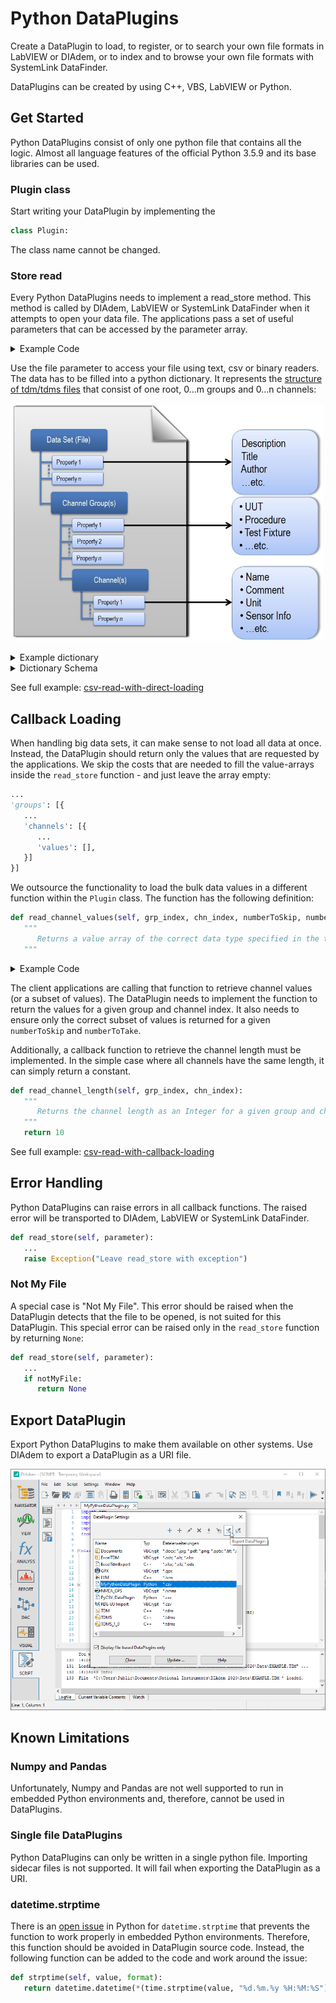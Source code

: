 # Python DataPlugins

Create a DataPlugin to load, to register, or to search your own file formats in LabVIEW or DIAdem, or to index and to browse your own file formats with SystemLink DataFinder.

DataPlugins can be created by using C++, VBS, LabVIEW or Python.

## Get Started

Python DataPlugins consist of only one python file that contains all the logic. Almost all language features of the official Python 3.5.9 and its base libraries can be used.

### Plugin class

Start writing your DataPlugin by implementing the
```python 
class Plugin:
```
The class name cannot be changed.

### Store read

Every Python DataPlugins needs to implement a read_store method. This method is called by DIAdem, LabVIEW or SystemLink DataFinder when it attempts to open your data file. The applications pass a set of useful parameters that can be accessed by the parameter array.

<details>
<summary>Example Code</summary>
<p>


```python 
import datetime
import os
from pathlib import Path
def read_store(self, parameter):
   """
      Read data file and return a python dictionary
      that contains groups and channels in a TDM-like structure.
   """

   # String: Contains the absolute path to the data file
   file_path = os.path.realpath(parameter["file"])
   # Boolean: Denotes if data file was accessed by SystemLink DataFinder and the bulk data was not touched. 
   is_datafinder_indexer = parameter["datafinder"]

   tdm_tree = {
      "author": "HelloWorkd test",
      "description": "File containing a json dict read by python plugin",
      "groups": [{
            "name": "Group_1",
            "description": "The first group",
            "channels": [{
               "name": "Index",
               "description": "",
               "info": "Going up",
               "unit_string": "s",
               "type": "DataTypeChnFloat64",
               "values": [1, 2, 3]
            }, {
               "name": "Vals_1",
               "description": "",
               "unit_string": "km/h",
               "type": "DataTypeChnFloat64",
               "values": [1.1, 2.1, 3.1]
            }, {
               "name": "Vals_2",
               "description": "",
               "unit_string": "km/h",
               "type": "DataTypeChnFloat64",
               "values": [1.2, 2.2, 3.2]
            }, {
               "name": "Str_1",
               "description": "",
               "type": "DataTypeChnString",
               "values": ["abc", "def", "hij"]
            }]
      }, {
            "name": "Group_2",
            "description": "The first group",
            "channels": [{
               "name": "Index",
               "description": "",
               "info": "Going up",
               "unit_string": "s",
               "type": "DataTypeChnFloat64",
               "values": [1, 2, 3, 4]
            }
            ]
      }]
   }

   return {Path(file_path).stem: tdm_tree}
```


</p>
</details>

Use the file parameter to access your file using text, csv or binary readers. The data has to be filled into a python dictionary. It represents the [structure of tdm/tdms files](https://www.ni.com/en-us/support/documentation/supplemental/06/the-ni-tdms-file-format.html) that consist of one root, 0...m groups and 0...n channels:

<img alt="TDM structure with file, groups and channels" src="../img/pydp-tdm_structure.png?raw=true" width="500"><br>

<details>
<summary>Example dictionary</summary>
<p>

```python 
self.tdm_tree = {
   "author": "National Instruments",
   "description": "Example file",
   "groups": [{
         "name": "Example",
         "description": "The first group",
         "time": datetime.datetime(2020, 2, 11, 15, 31, 59, 342380),
         "channels": [{
            "name": "Channel_0",
            "description": "",
            "values": [1.2, 1.3, 1.4],
            "info": "Time in seconds",
            "type": "DataTypeChnFloat64"
         }, {
            "name": "Channel_1",
            "description": "",
            "values": [10, 11, 12],
            "unit_string": "km/h",
            "type": "DataTypeChnFloat64"
         }]
   }]
}

file_path = os.path.realpath(parameter["file"])
return {Path(file_path).stem: self.tdm_tree}
```
</p>
</details>

<details>
<summary>Dictionary Schema</summary>
<p>

```python
import datetime
from schema import And, Schema

Schema({
      Optional('author'): str,
      Optional('description'): str,
      'groups': [{
         'name': str,
         Optional('description'): str,
         Optional('time'): datetime.datetime,
         'channels': [{
            'name': str,
            Optional('description'): str,
            'values': list,
            Optional('unit_string'): str,
            'type': And(str, lambda s: s in (
               'DataTypeChnFloat32',
               'DataTypeChnFloat64',
               'DataTypeChnString',
               'DataTypeChnDate',
               'DataTypeChnUInt8',
               'DataTypeChnInt16',
               'DataTypeChnInt32',
               'DataTypeChnInt64'))
            }]
      }]}, ignore_extra_keys=True)
```

</p>
<p>All further extra keys will show up as custom properties in DIAdem, Labview or SystemLink DataFinder.</p>
</details>

See full example: [csv-read-with-direct-loading](../../examples/python-dataplugin-examples/csv-read-with-direct-loading/Readme)

## Callback Loading
When handling big data sets, it can make sense to not load all data at once. Instead, the DataPlugin should return only the values that are requested by the applications. We skip the costs that are needed to fill the value-arrays inside the `read_store` function - and just leave the array empty:

```python
...
'groups': [{
   ...
   'channels': [{
      ...
      'values': [],
   }]
}]
```

We outsource the functionality to load the bulk data values in a different function within the `Plugin` class. The function has the following definition:

```python 
def read_channel_values(self, grp_index, chn_index, numberToSkip, numberToTake):
   """
      Returns a value array of the correct data type specified in the tdm dictionary
   """
```

<details>
<summary>Example Code</summary>
<p>

```python
def read_channel_values(self, grp_index, chn_index, numberToSkip, numberToTake):
   dataType = self.tdm_tree["groups"][grp_index]["channels"][chn_index]["type"]
   values = []
   for row in self.data:
      value = row[self.channelNames[chn_index]]
      values.append(value)
   return values[numberToSkip:numberToTake+numberToSkip]
```

</p>
</details>

The client applications are calling that function to retrieve channel values (or a subset of values). The DataPlugin needs to implement the function to return the values for a given group and channel index. It also needs to ensure only the correct subset of values is returned for a given `numberToSkip` and `numberToTake`.

Additionally, a callback function to retrieve the channel length must be implemented. In the simple case where all channels have the same length, it can simply return a constant.

```python 
def read_channel_length(self, grp_index, chn_index):
   """
      Returns the channel length as an Integer for a given group and channel index
   """
   return 10
```

See full example: [csv-read-with-callback-loading](../../examples/python-dataplugin-examples/csv-read-with-callback-loading/Readme)

## Error Handling
Python DataPlugins can raise errors in all callback functions. The raised error will be transported to DIAdem, LabVIEW or SystemLink DataFinder.

```python
def read_store(self, parameter):
   ...
   raise Exception("Leave read_store with exception")
```

### Not My File
A special case is "Not My File". This error should be raised when the DataPlugin detects that the file to be opened, is not suited for this DataPlugin. This special error can be raised only in the `read_store` function by returning `None`:

```python
def read_store(self, parameter):
   ...
   if notMyFile:
      return None
```

## Export DataPlugin
Export Python DataPlugins to make them available on other systems. Use DIAdem to export a DataPlugin as a URI file.

<img alt="Exporting DataPlugins in DIAdem" src="../img/pydp-diadem_export.png?raw=true" width="600"><br>

## Known Limitations
### Numpy and Pandas
Unfortunately, Numpy and Pandas are not well supported to run in embedded Python environments and, therefore, cannot be used in DataPlugins.

### Single file DataPlugins
Python DataPlugins can only be written in a single python file. Importing sidecar files is not supported. It will fail when exporting the DataPlugin as a URI.

### datetime.strptime
There is an <a href="https://bugs.python.org/issue27400">open issue</a> in Python for `datetime.strptime` that prevents the function to work properly in embedded Python environments. Therefore, this function should be avoided in DataPlugin source code. Instead, the following function can be added to the code and work around the issue:

```python 
def strptime(self, value, format):
   return datetime.datetime(*(time.strptime(value, "%d.%m.%y %H:%M:%S")[0:6]))
```